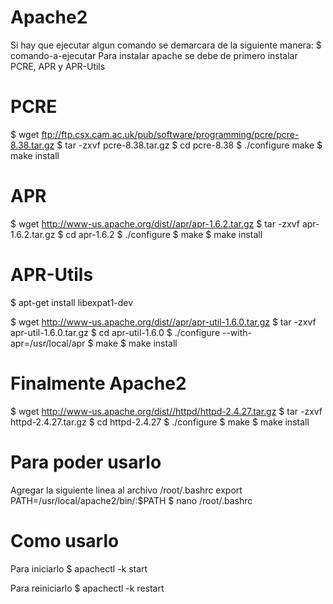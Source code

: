 # Apache2

Si hay que ejecutar algun comando se demarcara de la siguiente manera:
$ comando-a-ejecutar
Para instalar apache se debe de primero instalar PCRE, APR y APR-Utils

# PCRE

$ wget ftp://ftp.csx.cam.ac.uk/pub/software/programming/pcre/pcre-8.38.tar.gz
$ tar -zxvf pcre-8.38.tar.gz
$ cd pcre-8.38
$ ./configure
make
$ make install

# APR

$ wget http://www-us.apache.org/dist//apr/apr-1.6.2.tar.gz
$ tar -zxvf apr-1.6.2.tar.gz
$ cd apr-1.6.2
$ ./configure
$ make
$ make install

# APR-Utils

$ apt-get install libexpat1-dev

$ wget http://www-us.apache.org/dist//apr/apr-util-1.6.0.tar.gz
$ tar -zxvf apr-util-1.6.0.tar.gz
$ cd apr-util-1.6.0
$ ./configure --with-apr=/usr/local/apr
$ make
$ make install

# Finalmente Apache2

$ wget http://www-us.apache.org/dist//httpd/httpd-2.4.27.tar.gz
$ tar -zxvf httpd-2.4.27.tar.gz
$ cd httpd-2.4.27
$ ./configure
$ make
$ make install

# Para poder usarlo

Agregar la siguiente linea al archivo /root/.bashrc
export PATH=/usr/local/apache2/bin/:$PATH
$ nano /root/.bashrc

# Como usarlo

Para iniciarlo
$ apachectl -k start

Para reiniciarlo
$ apachectl -k restart
